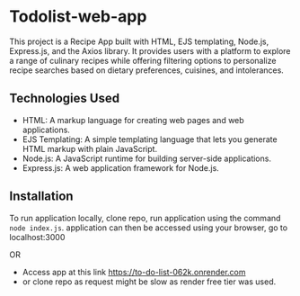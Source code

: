 # Todolist-web-app

This project is a Recipe App built with HTML, EJS templating, Node.js, Express.js, and the Axios library. It provides users with a platform to explore a range of culinary recipes while offering filtering options to personalize recipe searches based on dietary preferences, cuisines, and intolerances.

## Technologies Used

- HTML: A markup language for creating web pages and web applications.
- EJS Templating: A simple templating language that lets you generate HTML markup with plain JavaScript.
- Node.js: A JavaScript runtime for building server-side applications.
- Express.js: A web application framework for Node.js.

## Installation

To run application locally, clone repo, run application using the command `node index.js`. application can then be accessed using your browser, go to localhost:3000

OR

- Access app at this link https://to-do-list-062k.onrender.com
- or clone repo as request might be slow as render free tier was used.

